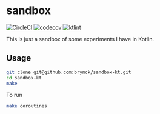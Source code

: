 sandbox
=======

[![CircleCI](https://circleci.com/gh/brymck/sandbox-kt.svg?style=shield)](https://circleci.com/gh/brymck/sandbox-kt)
[![codecov](https://img.shields.io/codecov/c/gh/brymck/sandbox-kt)](https://codecov.io/gh/brymck/sandbox-kt)
[![ktlint](https://img.shields.io/badge/code%20style-%E2%9D%A4-FF4081.svg)](https://ktlint.github.io/)

This is just a sandbox of some experiments I have in Kotlin.

Usage
-----

```bash
git clone git@github.com:brymck/sandbox-kt.git
cd sandbox-kt
make
```

To run

```bash
make coroutines
```